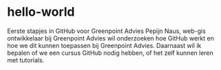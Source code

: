 # hello-world
Eerste stapjes in GitHub voor Greenpoint Advies
Pepijn Naus, web-gis ontwikkelaar bij Greenpoint Advies wil onderzoeken hoe GitHub werkt en hoe we dit kunnen toepassen bij Greenpoint Advies. Daarnaast wil ik bepalen of we een cursus GitHub nodig hebben, of het zelf kunnen leren met tutorials.
